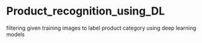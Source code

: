 # Product_recognition_using_DL
filtering given training images to label product category using deep learning models 
